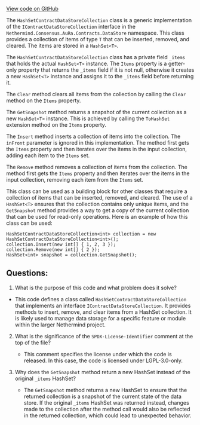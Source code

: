 [View code on GitHub](https://github.com/nethermindeth/nethermind/Nethermind.Consensus.AuRa/Contracts/DataStore/HashSetContractDataStoreCollection.cs)

The `HashSetContractDataStoreCollection` class is a generic implementation of the `IContractDataStoreCollection` interface in the `Nethermind.Consensus.AuRa.Contracts.DataStore` namespace. This class provides a collection of items of type `T` that can be inserted, removed, and cleared. The items are stored in a `HashSet<T>`.

The `HashSetContractDataStoreCollection` class has a private field `_items` that holds the actual `HashSet<T>` instance. The `Items` property is a getter-only property that returns the `_items` field if it is not null, otherwise it creates a new `HashSet<T>` instance and assigns it to the `_items` field before returning it.

The `Clear` method clears all items from the collection by calling the `Clear` method on the `Items` property.

The `GetSnapshot` method returns a snapshot of the current collection as a new `HashSet<T>` instance. This is achieved by calling the `ToHashSet` extension method on the `Items` property.

The `Insert` method inserts a collection of items into the collection. The `inFront` parameter is ignored in this implementation. The method first gets the `Items` property and then iterates over the items in the input collection, adding each item to the `Items` set.

The `Remove` method removes a collection of items from the collection. The method first gets the `Items` property and then iterates over the items in the input collection, removing each item from the `Items` set.

This class can be used as a building block for other classes that require a collection of items that can be inserted, removed, and cleared. The use of a `HashSet<T>` ensures that the collection contains only unique items, and the `GetSnapshot` method provides a way to get a copy of the current collection that can be used for read-only operations. Here is an example of how this class can be used:

```
HashSetContractDataStoreCollection<int> collection = new HashSetContractDataStoreCollection<int>();
collection.Insert(new int[] { 1, 2, 3 });
collection.Remove(new int[] { 2 });
HashSet<int> snapshot = collection.GetSnapshot();
```
## Questions: 
 1. What is the purpose of this code and what problem does it solve?
   - This code defines a class called `HashSetContractDataStoreCollection` that implements an interface `IContractDataStoreCollection`. It provides methods to insert, remove, and clear items from a HashSet collection. It is likely used to manage data storage for a specific feature or module within the larger Nethermind project.

2. What is the significance of the `SPDX-License-Identifier` comment at the top of the file?
   - This comment specifies the license under which the code is released. In this case, the code is licensed under LGPL-3.0-only.

3. Why does the `GetSnapshot` method return a new HashSet instead of the original `_items` HashSet?
   - The `GetSnapshot` method returns a new HashSet to ensure that the returned collection is a snapshot of the current state of the data store. If the original `_items` HashSet was returned instead, changes made to the collection after the method call would also be reflected in the returned collection, which could lead to unexpected behavior.